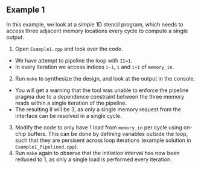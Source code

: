 ## Example 1

In this example, we look at a simple 1D stencil program, which needs to access three adjacent memory locations every cycle to compute a single output.

1. Open `Example1.cpp` and look over the code.
  - We have attempt to pipeline the loop with `II=1`.
  - In every iteration we access indices `i-1`, `i` and `i+1` of `memory_in`.
2. Run `make` to synthesize the design, and look at the output in the console.
  - You will get a warning that the tool was unable to enforce the pipeline pragma due to a dependence constraint between the three memory reads within a single iteration of the pipeline.
  - The resulting II will be 3, as only a single memory request from the interface can be resolved in a single cycle.
3. Modify the code to only have 1 load from `memory_in` per cycle using on-chip buffers. This can be done by defining variables outside the loop, such that they are persisent across loop iterations (example solution in `Example1_Pipelined.cpp`).
4. Run `make` again to observe that the initiation interval has now been reduced to 1, as only a single load is performed every iteration.
